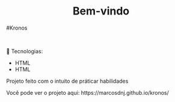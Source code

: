 <h1 align="center">Bem-vindo</h1>

#Kronos

<p> &nbsp;</p>
<p>🚀 Tecnologias:</p>
<ul>
    <li>HTML</li>
    <li>HTML</li>
</ul>

<p>Projeto feito com o intuito de práticar habilidades</p>
<p>Você pode ver o projeto aqui: https://marcosdnj.github.io/kronos/</p>
 </div>
